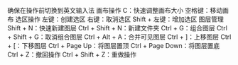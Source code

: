确保在操作前切换到英文输入法
画布操作
C：快速调整画布大小
空格键：移动画布
选区操作
左键：创建选区
右键：取消选区
Shift + 左键：增加选区
图层管理
Shift + N：快速新建图层
Ctrl + Shift + N：新建文件夹
Ctrl + G：组合图层
Ctrl + Shift + G：取消组合图层
Ctrl + Alt + A：合并可见图层
Ctrl + ]：上移图层
Ctrl + [：下移图层
Ctrl + Page Up：将图层置顶
Ctrl + Page Down：将图层置底
Ctrl + Z：撤回操作
Ctrl + Shift + Z：重做操作